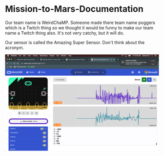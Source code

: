 # Mission-to-Mars-Documentation



Our team name is WeirdChaMP. Someone made there team name poggers which is a Twitch thing so we thought it would be funny to make our team name a Twitch thing also.
It's not very catchy, but it will do.

Our sensor is called the Amazing Super Sensor. Don't think about the acronym.

![Data Screenshot](Screen%20Shot%202020-12-11%20at%208.38.59%20AM.png)

